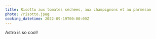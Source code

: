 ```yaml
---
title: Risotto aux tomates séchées, aux champignons et au parmesan
photo: /risotto.jpeg
cooking_datetime: 2022-09-19T00:00:00Z
---
```


Astro is so cool!
